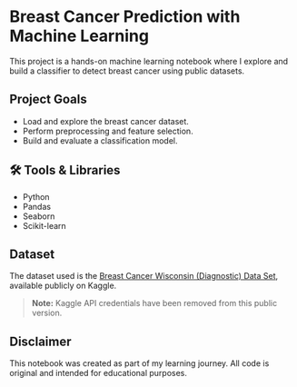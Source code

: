 # Breast Cancer Prediction with Machine Learning

This project is a hands-on machine learning notebook where I explore and build a classifier to detect breast cancer using public datasets.

## Project Goals
- Load and explore the breast cancer dataset.
- Perform preprocessing and feature selection.
- Build and evaluate a classification model.

## 🛠 Tools & Libraries
- Python
- Pandas
- Seaborn
- Scikit-learn

## Dataset
The dataset used is the [Breast Cancer Wisconsin (Diagnostic) Data Set](https://www.kaggle.com/datasets/uciml/breast-cancer-wisconsin-data), available publicly on Kaggle.

> **Note:** Kaggle API credentials have been removed from this public version.

## Disclaimer
This notebook was created as part of my learning journey. All code is original and intended for educational purposes.
